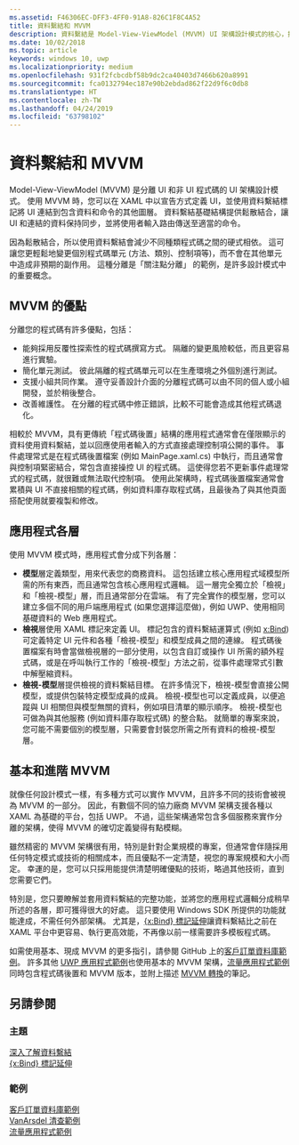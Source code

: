 ```yaml
---
ms.assetid: F46306EC-DFF3-4FF0-91A8-826C1F8C4A52
title: 資料繫結和 MVVM
description: 資料繫結是 Model-View-ViewModel (MVVM) UI 架構設計模式的核心，提供了 UI 和非 UI 程式碼之間的鬆散結合。
ms.date: 10/02/2018
ms.topic: article
keywords: windows 10, uwp
ms.localizationpriority: medium
ms.openlocfilehash: 931f2fcbcdbf58b9dc2ca40403d7466b620a8991
ms.sourcegitcommit: fca0132794ec187e90b2ebdad862f22d9f6c0db8
ms.translationtype: HT
ms.contentlocale: zh-TW
ms.lasthandoff: 04/24/2019
ms.locfileid: "63798102"
---
```

# <a name="data-binding-and-mvvm"></a>資料繫結和 MVVM

Model-View-ViewModel (MVVM) 是分離 UI 和非 UI 程式碼的 UI 架構設計模式。 使用 MVVM 時，您可以在 XAML 中以宣告方式定義 UI，並使用資料繫結標記將 UI 連結到包含資料和命令的其他圖層。 資料繫結基礎結構提供鬆散結合，讓 UI 和連結的資料保持同步，並將使用者輸入路由傳送至適當的命令。 

因為鬆散結合，所以使用資料繫結會減少不同種類程式碼之間的硬式相依。 這可讓您更輕鬆地變更個別程式碼單元 (方法、類別、控制項等)，而不會在其他單元中造成非預期的副作用。 這種分離是「關注點分離」  的範例，是許多設計模式中的重要概念。 

## <a name="benefits-of-mvvm"></a>MVVM 的優點

分離您的程式碼有許多優點，包括：

* 能夠採用反覆性探索性的程式碼撰寫方式。 隔離的變更風險較低，而且更容易進行實驗。
* 簡化單元測試。 彼此隔離的程式碼單元可以在生產環境之外個別進行測試。
* 支援小組共同作業。 遵守妥善設計介面的分離程式碼可以由不同的個人或小組開發，並於稍後整合。
* 改善維護性。 在分離的程式碼中修正錯誤，比較不可能會造成其他程式碼退化。

相較於 MVVM，具有更傳統「程式碼後置」結構的應用程式通常會在僅限顯示的資料使用資料繫結，並以回應使用者輸入的方式直接處理控制項公開的事件。 事件處理常式是在程式碼後置檔案 (例如 MainPage.xaml.cs) 中執行，而且通常會與控制項緊密結合，常包含直接操控 UI 的程式碼。 這使得您若不更新事件處理常式的程式碼，就很難或無法取代控制項。 使用此架構時，程式碼後置檔案通常會累積與 UI 不直接相關的程式碼，例如資料庫存取程式碼，且最後為了與其他頁面搭配使用就要複製和修改。

## <a name="app-layers"></a>應用程式各層

使用 MVVM 模式時，應用程式會分成下列各層：

* **模型**層定義類型，用來代表您的商務資料。 這包括建立核心應用程式域模型所需的所有東西，而且通常包含核心應用程式邏輯。 這一層完全獨立於「檢視」和「檢視-模型」層，而且通常部分在雲端。 有了完全實作的模型層，您可以建立多個不同的用戶端應用程式 (如果您選擇這麼做)，例如 UWP、使用相同基礎資料的 Web 應用程式。
* **檢視**層使用 XAML 標記來定義 UI。 標記包含的資料繫結運算式 (例如 [x:Bind](https://docs.microsoft.com/windows/uwp/xaml-platform/x-bind-markup-extension)) 可定義特定 UI 元件和各種「檢視-模型」和模型成員之間的連線。 程式碼後置檔案有時會當做檢視層的一部分使用，以包含自訂或操作 UI 所需的額外程式碼，或是在呼叫執行工作的「檢視-模型」方法之前，從事件處理常式引數中解壓縮資料。 
* **檢視-模型**層提供檢視的資料繫結目標。 在許多情況下，檢視-模型會直接公開模型，或提供包裝特定模型成員的成員。 檢視-模型也可以定義成員，以便追蹤與 UI 相關但與模型無關的資料，例如項目清單的顯示順序。 檢視-模型也可做為與其他服務 (例如資料庫存取程式碼) 的整合點。 就簡單的專案來說，您可能不需要個別的模型層，只需要會封裝您所需之所有資料的檢視-模型層。 

## <a name="basic-and-advanced-mvvm"></a>基本和進階 MVVM

就像任何設計模式一樣，有多種方式可以實作 MVVM，且許多不同的技術會被視為 MVVM 的一部分。 因此，有數個不同的協力廠商 MVVM 架構支援各種以 XAML 為基礎的平台，包括 UWP。 不過，這些架構通常包含多個服務來實作分離的架構，使得 MVVM 的確切定義變得有點模糊。 

雖然精密的 MVVM 架構很有用，特別是針對企業規模的專案，但通常會伴隨採用任何特定模式或技術的相關成本，而且優點不一定清楚，視您的專案規模和大小而定。 幸運的是，您可以只採用能提供清楚明確優點的技術，略過其他技術，直到您需要它們。 

特別是，您只要瞭解並套用資料繫結的完整功能，並將您的應用程式邏輯分成稍早所述的各層，即可獲得很大的好處。 這只要使用 Windows SDK 所提供的功能就能達成，不需任何外部架構。 尤其是，[{x:Bind} 標記延伸](https://docs.microsoft.com/windows/uwp/xaml-platform/x-bind-markup-extension)讓資料繫結比之前在 XAML 平台中更容易、執行更高效能，不再像以前一樣需要許多模板程式碼。

如需使用基本、現成 MVVM 的更多指引，請參閱 GitHub 上的[客戶訂單資料庫範例](https://github.com/Microsoft/Windows-appsample-customers-orders-database)。 許多其他 [UWP 應用程式範例](https://github.com/Microsoft?q=windows-appsample
)也使用基本的 MVVM 架構，[流量應用程式範例](https://github.com/Microsoft/Windows-appsample-trafficapp)同時包含程式碼後置和 MVVM 版本，並附上描述 [MVVM 轉換](https://github.com/Microsoft/Windows-appsample-trafficapp/blob/MVVM/MVVM.md)的筆記。 

## <a name="see-also"></a>另請參閱

### <a name="topics"></a>主題

[深入了解資料繫結](https://docs.microsoft.com/windows/uwp/data-binding/data-binding-in-depth)  
[{x:Bind} 標記延伸](https://docs.microsoft.com/windows/uwp/xaml-platform/x-bind-markup-extension)  

### <a name="samples"></a>範例

[客戶訂單資料庫範例](https://github.com/Microsoft/Windows-appsample-customers-orders-database)  
[VanArsdel 清查範例](https://github.com/Microsoft/InventorySample)  
[流量應用程式範例](https://github.com/Microsoft/Windows-appsample-trafficapp)  
